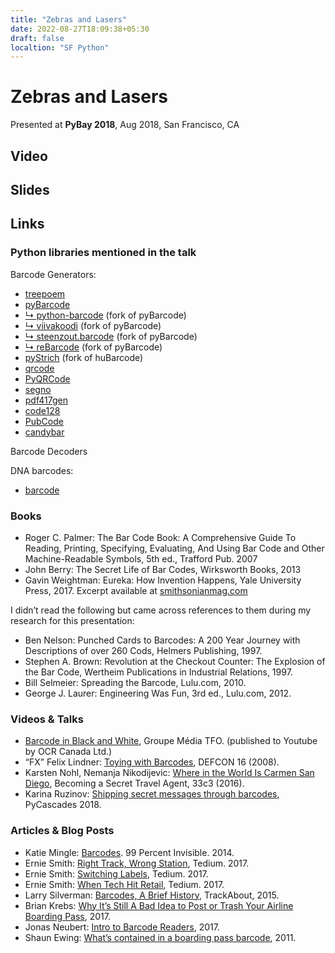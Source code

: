 ```yaml
---
title: "Zebras and Lasers"
date: 2022-08-27T18:09:38+05:30
draft: false
localtion: "SF Python"
---
```


Zebras and Lasers
=================


Presented at **PyBay 2018**, Aug 2018, San Francisco, CA


Video
-----



Slides
------





Links
-----


### Python libraries mentioned in the talk


Barcode Generators:


* [treepoem](https://pypi.org/project/treepoem)
* [pyBarcode](https://pypi.org/project/pyBarcode)
* [↳ python-barcode](https://pypi.org/project/python-barcode) (fork of pyBarcode)
* [↳ viivakoodi](https://pypi.org/project/viivakoodi) (fork of pyBarcode)
* [↳ steenzout.barcode](https://pypi.org/project/steenzout.barcode) (fork of pyBarcode)
* [↳ reBarcode](https://pypi.org/project/reBarcode)  (fork of pyBarcode)
* [pyStrich](https://pypi.org/project/pyStrich) (fork of huBarcode)
* [qrcode](https://pypi.org/project/qrcode)
* [PyQRCode](https://pypi.org/project/PyQRCode)
* [segno](https://pypi.org/project/segno)
* [pdf417gen](https://pypi.org/project/pdf417gen)
* [code128](https://pypi.org/project/code128)
* [PubCode](https://pypi.org/project/PubCode)
* [candybar](https://pypi.org/project/candybar)


Barcode Decoders




DNA barcodes:


* [barcode](https://pypi.org/project/barcode/)


### Books


* Roger C. Palmer: The Bar Code Book: A Comprehensive Guide To Reading, Printing, Specifying, Evaluating, And Using Bar Code and Other Machine-Readable Symbols, 5th ed., Trafford Pub. 2007
* John Berry: The Secret Life of Bar Codes, Wirksworth Books, 2013
* Gavin Weightman: Eureka: How Invention Happens, Yale University Press, 2017. Excerpt available at [smithsonianmag.com](https://www.smithsonianmag.com/innovation/history-bar-code-180956704/)


I didn’t read the following but came across references to them during my research for this presentation:


* Ben Nelson: Punched Cards to Barcodes: A 200 Year Journey with Descriptions of over 260 Cods, Helmers Publishing, 1997.
* Stephen A. Brown: Revolution at the Checkout Counter: The Explosion of the Bar Code, Wertheim Publications in Industrial Relations, 1997.
* Bill Selmeier: Spreading the Barcode, Lulu.com, 2010.
* George J. Laurer: Engineering Was Fun, 3rd ed., Lulu.com, 2012.


### Videos & Talks


* [Barcode in Black and White](https://www.youtube.com/watch?v=FXPSd5o0GeU), Groupe Média TFO. (published to Youtube by OCR Canada Ltd.)
* “FX” Felix Lindner: [Toying with Barcodes](https://www.youtube.com/watch?v=qT_gwl1drhc), DEFCON 16 (2008).
* Karsten Nohl, Nemanja Nikodijevic: [Where in the World Is Carmen San Diego](https://media.ccc.de/v/33c3-7964-where_in_the_world_is_carmen_sandiego), Becoming a Secret Travel Agent, 33c3 (2016).
* Karina Ruzinov: [Shipping secret messages through barcodes](https://www.youtube.com/watch?v=01E5exVatGA), PyCascades 2018.


### Articles & Blog Posts


* Katie Mingle: [Barcodes](https://99percentinvisible.org/episode/barcodes/). 99 Percent Invisible. 2014.
* Ernie Smith: [Right Track, Wrong Station](https://tedium.co/2017/09/05/kartrak-railroad-barcode-history/), Tedium. 2017.
* Ernie Smith: [Switching Labels](https://tedium.co/2017/11/13/retail-theft-ticket-switching/), Tedium. 2017.
* Ernie Smith: [When Tech Hit Retail](https://tedium.co/2017/07/20/point-of-sale-retail-history/), Tedium. 2017.
* Larry Silverman: [Barcodes, A Brief History](https://corp.trackabout.com/barcodes-brief-history), TrackAbout, 2015.
* Brian Krebs: [Why It’s Still A Bad Idea to Post or Trash Your Airline Boarding Pass](https://krebsonsecurity.com/2017/08/why-its-still-a-bad-idea-to-post-or-trash-your-airline-boarding-pass/), 2017.
* Jonas Neubert: [Intro to Barcode Readers](http://jonemo.github.io/neubertify/2017/02/26/intro-to-barcode-readers/), 2017.
* Shaun Ewing: [What’s contained in a boarding pass barcode](https://shaun.net/notes/whats-contained-in-a-boarding-pass-barcode/), 2011.



